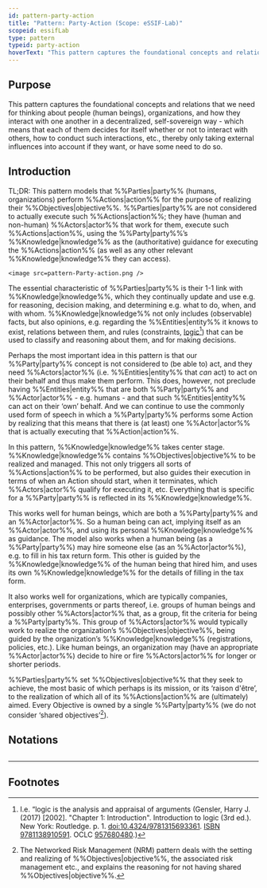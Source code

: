```yaml
---
id: pattern-party-action
title: "Pattern: Party-Action (Scope: eSSIF-Lab)"
scopeid: essifLab
type: pattern
typeid: party-action
hoverText: "This pattern captures the foundational concepts and relations that we need for thinking about people (human beings), organizations, and how they interact with one another in a decentralized, self-sovereign way - which means that each of them decides for itself whether or not to interact with others, how to conduct such interactions, etc., thereby only taking external influences into account if they want, or have some need to do so."
---
```


## Purpose
<!--Concisely describe what can you do with the pattern that is (at least) harder if you didn't have it.-->
This pattern captures the foundational concepts and relations that we need for thinking about people (human beings), organizations, and how they interact with one another in a decentralized, self-sovereign way - which means that each of them decides for itself whether or not to interact with others, how to conduct such interactions, etc., thereby only taking external influences into account if they want, or have some need to do so.

## Introduction
<!--Gently introduce the pattern, by referring to real-world situations and using colloquial terms, so that when someone has read the text, (s)he knows what it is about, and is ready to delve into the specifics of the pattern-->
TL;DR: This pattern models that %%Parties|party%% (humans, organizations) perform %%Actions|action%% for the purpose of realizing their %%Objectives|objective%%. %%Parties|party%% are not considered to actually execute such %%Actions|action%%; they have (human and non-human) %%Actors|actor%% that work for them, execute such %%Actions|action%%, using the %%Party|party%%’s %%Knowledge|knowledge%% as the (authoritative) guidance for executing the %%Actions|action%% (as well as any other relevant %%Knowledge|knowledge%% they can access).

`<image src=pattern-Party-action.png />`

The essential characteristic of %%Parties|party%% is their 1-1 link with %%Knowledge|knowledge%%, which they continually update and use e.g. for reasoning, decision making, and determining e.g. what to do, when, and with whom. %%Knowledge|knowledge%% not only includes (observable) facts, but also opinions, e.g. regarding the %%Entities|entity%% it knows to exist, relations between them, and rules (constraints, [logic](https://en.wikipedia.org/wiki/Logic)[^1]) that can be used to classify and reasoning about them, and for making decisions.

Perhaps the most important idea in this pattern is that our %%Party|party%% concept is not considered to (be able to) act, and they need %%Actors|actor%% (i.e. %%Entities|entity%% that _can_ act) to act on their behalf and thus make them perform. This does, however,  not preclude having %%Entities|entity%% that are both %%Party|party%% and %%Actor|actor%% - e.g. humans - and that such %%Entities|entity%% can act on their ‘own’ behalf. And we can continue to use the commonly used form of speech in which a %%Party|party%% performs some Action  by realizing that this means that there is (at least) one %%Actor|actor%% that is actually executing that %%Action|action%%.

In this pattern, %%Knowledge|knowledge%% takes center stage. %%Knowledge|knowledge%% contains %%Objectives|objective%% to be realized and managed. This not only triggers all sorts of %%Actions|action%% to be performed, but also guides their execution in terms of when an Action should start, when it terminates, which %%Actors|actor%% qualify for executing it, etc. Everything that is specific for a %%Party|party%% is reflected in its %%Knowledge|knowledge%%.

This works well for human beings, which are both a %%Party|party%% and an %%Actor|actor%%. So a human being can act, implying itself as an %%Actor|actor%%, and using its personal %%Knowledge|knowledge%% as guidance. The model also works when a human being (as a %%Party|party%%) may hire someone else (as an %%Actor|actor%%), e.g. to fill in his tax return form. This other is guided by the %%Knowledge|knowledge%% of the human being that hired him, and uses its own %%Knowledge|knowledge%% for the details of filling in the tax form.

It also works well for organizations, which are typically companies, enterprises, governments or parts thereof, i.e. groups of human beings and possibly other %%Actors|actor%% that, as a group, fit the criteria for being a %%Party|party%%. This group of %%Actors|actor%% would typically work to realize the organization’s %%Objectives|objective%%, being guided by the organization’s %%Knowledge|knowledge%% (registrations, policies, etc.). Like human beings, an organization may (have an appropriate %%Actor|actor%%) decide to hire or fire %%Actors|actor%% for longer or shorter periods.

%%Parties|party%% set %%Objectives|objective%% that they seek to achieve, the most basic of which perhaps is its mission, or its ‘raison d'être’, to the realization of which all of its %%Actions|action%% are (ultimately) aimed. Every Objective is owned by a single %%Party|party%% (we do not consider ‘shared objectives’[^2]).

## Notations
<!--This (optional) section specifies the notations that are used, or refers to such a specification.-->

## <!-- any number of other sections, as is fit for describing the pattern -->
<!--text as appropriate for such a section -->

---
## Footnotes
<!--This (optional) section contains any footnotes that may have been specified in the text above.-->

[^1]: I.e. “logic is the analysis and appraisal of arguments (Gensler, Harry J. (2017) [2002]. "Chapter 1: Introduction". Introduction to logic (3rd ed.). New York: Routledge. p. 1. [doi:10.4324/9781315693361](https://doi.org/10.4324%2F9781315693361). [ISBN 9781138910591](https://en.wikipedia.org/wiki/Special:BookSources/9781138910591). OCLC [957680480](https://www.worldcat.org/oclc/957680480).)

[^2]: The Networked Risk Management (NRM) pattern deals with the setting and realizing of %%Objectives|objective%%, the associated risk management etc., and explains the reasoning for not having shared %%Objectives|objective%%.
